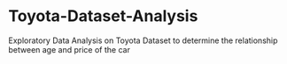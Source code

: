 # Toyota-Dataset-Analysis

Exploratory Data Analysis on Toyota Dataset to determine the relationship between age and price of the car
